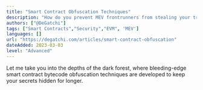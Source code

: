 ```yaml
---
title: "Smart Contract Obfuscation Techniques"
description: "How do you prevent MEV frontrunners from stealing your transactions, copying your smart contracts and understanding your strategies built into your smart contracts on-chain?"
authors: ["@DeGatchi"]
tags: ["Smart Contracts","Security","EVM", 'MEV']
languages: []
url: "https://degatchi.com/articles/smart-contract-obfuscation"
dateAdded: 2023-03-03
level: "Advanced"
---
```


Let me take you into the depths of the dark forest, where bleeding-edge smart contract bytecode obfuscation techniques are developed to keep your secrets hidden for longer.